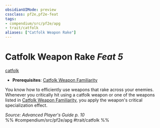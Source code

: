 ```yaml
---
obsidianUIMode: preview
cssclass: pf2e,pf2e-feat
tags:
- compendium/src/pf2e/apg
- trait/catfolk
aliases: ["Catfolk Weapon Rake"]
---
```

# Catfolk Weapon Rake  *Feat 5*  
[catfolk](../../rules/traits/catfolk-b1.md)  

- **Prerequisites**: [Catfolk Weapon Familiarity](catfolk-weapon-familiarity-apg.md)

You know how to efficiently use weapons that rake across your enemies. Whenever you critically hit using a catfolk weapon or one of the weapons listed in [Catfolk Weapon Familiarity](catfolk-weapon-familiarity-apg.md), you apply the weapon's critical specialization effect.

*Source: Advanced Player's Guide p. 10*  
%% #compendium/src/pf2e/apg #trait/catfolk %%